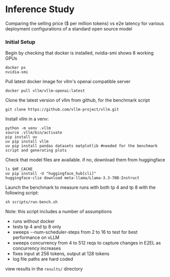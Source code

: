 # Inference Study
Comparing the selling price  ($ per million tokens) vs e2e latency for various deployment configurations of a standard open source model



### Initial Setup
Begin by checking that docker is installed, nvidia-smi shows 8 working GPUs
```
docker ps
nvidia-smi
```

Pull latest docker image for vllm's openai compatible server
```
docker pull vllm/vllm-openai:latest
```

Clone the latest version of vllm from github, for the benchmark script
```
git clone https://github.com/vllm-project/vllm.git
```

Install vllm in a venv:
```
python -m venv .vllm
source .vllm/bin/activate
pip install uv
uv pip install vllm
uv pip install pandas datasets matplotlib #needed for the benchmark script and generating plots
```


Check that model files are available. if no, download them from huggingface 
```
ls $HF_CACHE
uv pip install -U "huggingface_hub[cli]"
huggingface-clie download meta-llama/Llama-3.3-70B-Instruct
```

Launch the benchmark to measure runs with both tp 4 and tp 8 with the following script:
```
sh scripts/run-bench.sh
```

Note: this script includes a number of assumptions
* runs without docker
* tests tp 4 and tp 8 only
* sweeps --num-scheduler-steps from 2 to 16 to test for best performance on vLLM
* sweeps concurrency from 4 to 512 reqs to capture changes in E2EL as concurrency increases
* fixes input at 256 tokens, output at 128 tokens 
* log file paths are hard coded

view results in the `results/` directory

